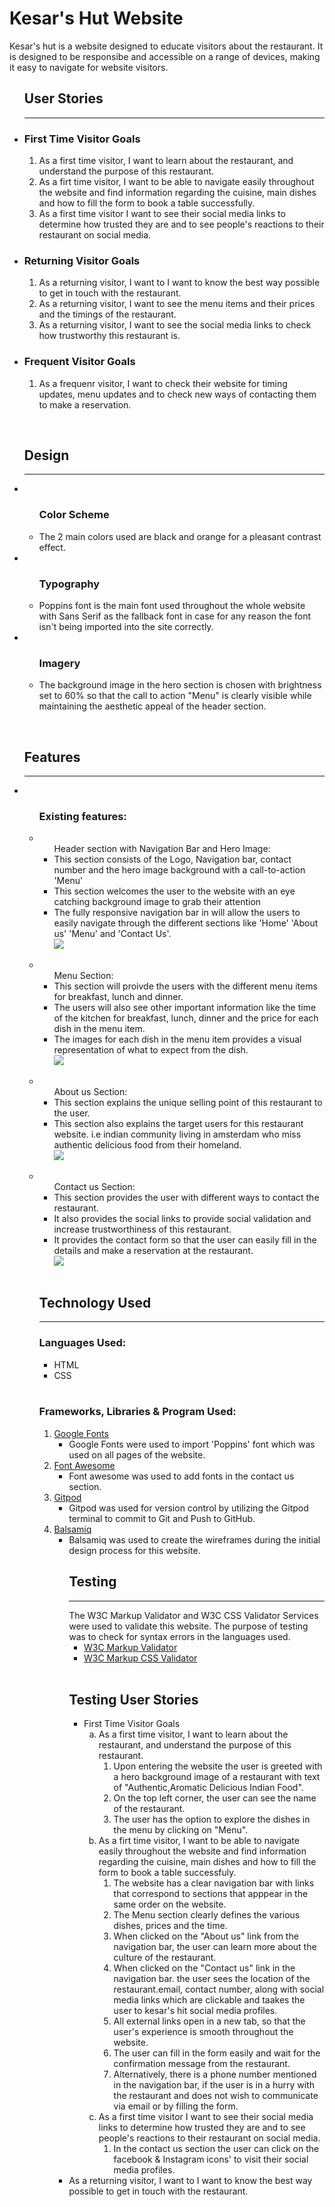 
<h1> Kesar's Hut Website </h1>
Kesar's hut is a website designed to educate visitors about the restaurant. It is designed to be responsibe and accessible on a range of devices, making it easy to navigate for website visitors.

<br>
<ul><h2><bold>User Stories</h2></bold>
<hr>
<li><h3> First Time Visitor Goals </h3>
<ol> 
<li>As a first time visitor, I want to learn about the restaurant, and understand the purpose of this restaurant.</li>
<li>As a firt time visitor, I want to be able to navigate easily throughout the website and find information regarding the cuisine, main dishes and how to fill the form to book a table successfully.</li>
<li>As a first time visitor I want to see their social media links to determine how trusted they are and to see people's reactions to their restaurant on social media.</li>
</ol>
</li>
<li>
<h3> Returning Visitor Goals</h3>
<ol>
<li>As a returning visitor, I want to I want to know the best way possible to get in touch with the restaurant.</li>
<li>As a returning visitor, I want to see the menu items and their prices and the timings of the restaurant. </li>
<li>As a returning visitor, I want to see the social media links to check how trustworthy this restaurant is. </li>
</ol>
</li>
<li> 
<h3>Frequent Visitor Goals </h3>
<ol>
<li>As a frequenr visitor, I want to check their website for timing updates, menu updates and to check new ways of contacting them to make a reservation.</li>
</ol>
</li>
</ul>
<br>
<ul><h2><bold> Design </h2> </bold>
<hr>
<li><ul>
<h3>Color Scheme</h3>
<li> The 2 main colors used are black and orange for a pleasant contrast effect. </li>
</li> 
</ul>
<li><ul><h3><bold>Typography </h3></bold>
<li>Poppins font is the main font used throughout the whole website with Sans Serif as the fallback font in case for any reason the font isn't being imported into the site correctly.</li>
</ul>
<li><ul><h3><bold>Imagery</h3></bold>
<li>The background image in the hero section is chosen with brightness set to 60% so that the call to action "Menu" is clearly visible while maintaining the aesthetic appeal of the header section.
</ul>
</ul>
<br>
<ul><h2><bold>Features</bold></h2>
<hr>
<li><ul><bold><h3> Existing features:</h3>
<li><ul><bold>Header section with Navigation Bar and Hero Image:</bold>
<li>This section consists of the Logo, Navigation bar, contact number and the hero image background with a call-to-action 'Menu'</li>
<li>This section welcomes the user to the website with an eye catching background image to grab their attention</li>
<li> The fully responsive navigation bar in will allow the users to easily navigate through the different sections like 'Home' 'About us' 'Menu' and 'Contact Us'.</li>
<img src="assets/images/Screenshots/Navbar & Hero Image.png">
</ul> </li>
<br>
<li><ul><bold>Menu Section:</bold>
<li>This section will proivde the users with the different menu items for breakfast, lunch and dinner.</li>
<li>The users will also see other important information like the time of the kitchen for breakfast, lunch, dinner and the price for each dish in the menu item.</li>
<li>The images for each dish in the menu item provides a visual representation of what to expect from the dish. </li>
<img src="assets/images/Screenshots/Menu.png .png">
</ul></li>
<br>
<li><ul><bold>About us Section:</bold>
<li>This section explains the unique selling point of this restaurant to the user.</li>
<li>This section also explains the target users for this restaurant website. i.e indian community living in amsterdam who miss authentic delicious food from their homeland.</li>
<img src="assets/images/Screenshots/Screenshot about us.png">
</ul></li>
<br>
<li><ul><bold>Contact us Section:</bold>
<li> This section provides the user with different ways to contact the restaurant. </li>
<li> It also provides the social links to provide social validation and increase trustworthiness of this restaurant.</li>
<li>It provides the contact form so that the user can easily fill in the details and make a reservation at the restaurant. </li>
<img src="assets/images/Screenshots/Contact us Screenshot.png">
</ul></li>
<br>
<h2><bold>Technology Used</bold></h2>
<hr>
<h3><bold></bold>Languages Used:<bold></h3>
<ul>
<li>HTML</li>
<li>CSS</li>
</ul></li>
<br>
<h3><bold>Frameworks, Libraries & Program Used:</bold></h3>
<ol>
<li><a href= "https://fonts.google.com/" target= "_blank">Google Fonts</a>   
<ul>
<li>Google Fonts were used to import 'Poppins' font which was used on all pages of the website.</li>
</ul>
</li>
<li><a href="https://fontawesome.com/" target="_blank">Font Awesome</a>
<ul>
<li>Font awesome was used to add fonts in the contact us section.</li>
</ul>
</li>
<li> <a href="https://www.gitpod.io/"
target="_blank" >Gitpod</a>
<ul>
<li>Gitpod was used for version control by utilizing the Gitpod terminal to commit to Git and Push to GitHub.</li>
</ul></li>
<li><a href="https://balsamiq.com/" target="_blank">Balsamiq</a>
<ul>
<li>Balsamiq was used to create the wireframes during the initial design process for this website.

<br>
<h2><bold>Testing</bold></h2>
<hr>
The W3C Markup Validator and W3C CSS Validator Services were used to validate this website. The purpose of testing was to check for syntax errors in the languages used.

<ul>
<li><a href="https://validator.w3.org/" target= "_blank">W3C Markup Validator</a></li>
<li><a href="https://jigsaw.w3.org/css-validator/" target="_blank">W3C Markup CSS Validator</a></li>
</ul>

<br>
<h2><bold>Testing User Stories</bold></h2>
<ul>
<li>First Time Visitor Goals
<ol type="a">
<li>As a first time visitor, I want to learn about the restaurant, and understand the purpose of this restaurant.
<ol>
<li>Upon entering the website the user is greeted with a hero background image of a restaurant with text of "Authentic,Aromatic Delicious Indian Food". </li>
<li>On the top left corner, the user can see the name of the restaurant.</li>
<li>The user has the option to explore the dishes in the menu by clicking on "Menu".</li>
</ol></li>
<li>As a firt time visitor, I want to be able to navigate easily throughout the website and find information regarding the cuisine, main dishes and how to fill the form to book a table successfuly.
<ol type="1">
<li>The website has a clear navigation bar with links that correspond to sections that apppear in the same order on the website.</li>
<li>The Menu section clearly defines the various dishes, prices and the time.</li>
<li>When clicked on the "About us" link from the navigation bar, the user can learn more about the culture of the restaurant.</li>
<li>When clicked on the "Contact us" link in the navigation bar. the user sees the location of the restaurant.email, contact number, along with social media links which are clickable and taakes the user to kesar's hit social media profiles.
<li>All external links open in a new tab, so that the user's experience is smooth throughout the website.</li>
<li>The user can fill in the form easily and wait for the confirmation message from the restaurant.</li>
<li>Alternatively, there is a phone number mentioned in the navigation bar, if the user is in a hurry with the restaurant and does not wish to communicate via email or by filling the form.</li>
</ol></li>
<li>As a first time visitor I want to see their social media links to determine how trusted they are and to see people's reactions to their restaurant on social media.
<ol type="1">
<li>In the contact us section the user can click on the facebook & Instagram icons' to visit their social media profiles.</li>
</ol></li></ul>
<li>As a returning visitor, I want to I want to know the best way possible to get in touch with the restaurant.</li>
















